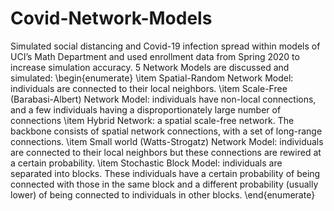 # Covid-Network-Models

Simulated social distancing and Covid-19 infection spread within models of UCI’s Math Department and used enrollment data from Spring 2020 to increase simulation accuracy.
5 Network Models are discussed and simulated:
\begin{enumerate}
    \item Spatial-Random Network Model: individuals are connected to their local neighbors.
    \item Scale-Free (Barabasi-Albert) Network Model: individuals have non-local connections, and a few individuals having a disproportionately large number of connections
    \item Hybrid Network: a spatial scale-free network. The backbone consists of spatial network connections, with a set of long-range connections.
    \item Small world (Watts-Strogatz) Network Model: individuals are connected to their local neighbors but these connections are rewired at a certain probability. 
    \item Stochastic Block Model: individuals are separated into blocks. These individuals have a certain probability of being connected with those in the same block and a different probability (usually lower) of being connected to individuals in other blocks.
\end{enumerate}
